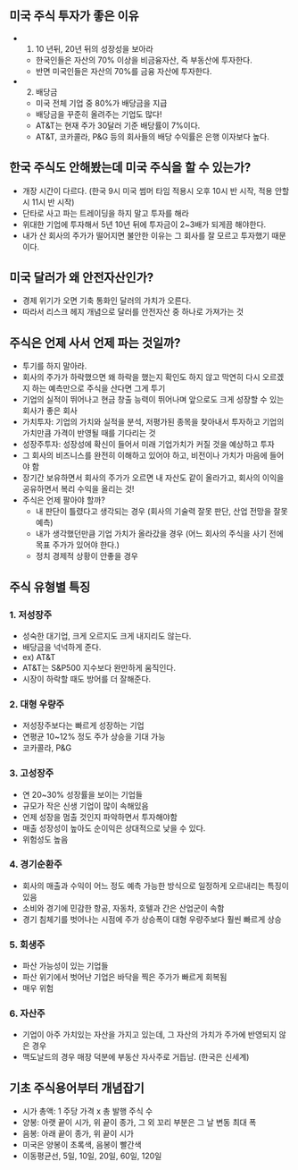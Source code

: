 ## 미국 주식 투자가 좋은 이유
- 1. 10 년뒤, 20년 뒤의 성장성을 보아라
    - 한국인들은 자산의 70% 이상을 비금융자산, 즉 부동산에 투자한다. 
    - 반면 미국인들은 자산의 70%를 금융 자산에 투자한다.
- 2. 배당금
    - 미국 전체 기업 중 80%가 배당금을 지급
    - 배당금을 꾸준히 올려주는 기업도 많다!
    - AT&T는 현재 주가 30달러 기준 배당률이 7%이다.
    - AT&T, 코카콜라, P&G 등의 회사들의 배당 수익률은 은행 이자보다 높다.

## 한국 주식도 안해봤는데 미국 주식을 할 수 있는가?
- 개장 시간이 다르다. (한국 9시 미국 썸머 타임 적용시 오후 10시 반 시작, 적용 안할 시 11시 반 시작)
- 단타로 사고 파는 트레이딩을 하지 말고 투자를 해라
- 위대한 기업에 투자해서 5년 10년 뒤에 투자금이 2~3배가 되게끔 해야한다.
- 내가 산 회사의 주가가 떨어지면 불안한 이유는 그 회사를 잘 모르고 투자했기 때문이다.

## 미국 달러가 왜 안전자산인가?
- 경제 위기가 오면 기축 통화인 달러의 가치가 오른다.
- 따라서 리스크 헤지 개념으로 달러를 안전자산 중 하나로 가져가는 것

## 주식은 언제 사서 언제 파는 것일까?
- 투기를 하지 말아라.
- 회사의 주가가 하락했으면 왜 하락을 했는지 확인도 하지 않고 막연히 다시 오르겠지 하는 예측만으로 주식을 산다면 그게 투기
- 기업의 실적이 뛰어나고 현금 창출 능력이 뛰어나며 앞으로도 크게 성장할 수 있는 회사가 좋은 회사
- 가치투자: 기업의 가치와 실적을 분석, 저평가된 종목을 찾아내서 투자하고 기업의 가치만큼 가격이 반영될 때를 기다리는 것
- 성장주투자: 성장성에 확신이 들어서 미래 기업가치가 커질 것을 예상하고 투자
- 그 회사의 비즈니스를 완전히 이해하고 있어야 하고, 비전이나 가치가 마음에 들어야 함
- 장기간 보유하면서 회사의 주가가 오르면 내 자산도 같이 올라가고, 회사의 이익을 공유하면서 복리 수익을 올리는 것!
- 주식은 언제 팔아야 할까?
    - 내 판단이 틀렸다고 생각되는 경우 (회사의 기술력 잘못 판단, 산업 전망을 잘못 예측)
    - 내가 생각했던만큼 기업 가치가 올라갔을 경우 (어느 회사의 주식을 사기 전에 목표 주가가 있어야 한다.)
    - 정치 경제적 상황이 안좋을 경우

## 주식 유형별 특징
### 1. 저성장주
- 성숙한 대기업, 크게 오르지도 크게 내지리도 않는다.
- 배당금을 넉넉하게 준다.
- ex) AT&T
- AT&T는 S&P500 지수보다 완만하게 움직인다.
- 시장이 하락할 때도 방어를 더 잘해준다.

### 2. 대형 우량주
- 저성장주보다는 빠르게 성장하는 기업
- 연평균 10~12% 정도 주가 상승을 기대 가능
- 코카콜라, P&G

### 3. 고성장주
- 연 20~30% 성장률을 보이는 기업들
- 규모가 작은 신생 기업이 많이 속해있음
- 언제 성장을 멈출 것인지 파악하면서 투자해야함
- 매출 성장성이 높아도 순이익은 상대적으로 낮을 수 있다.
- 위험성도 높음

### 4. 경기순환주
- 회사의 매출과 수익이 어느 정도 예측 가능한 방식으로 일정하게 오르내리는 특징이 있음
- 소비와 경기에 민감한 항공, 자동차, 호텔과 간은 산업군이 속함
- 경기 침체기를 벗어나는 시점에 주가 상승폭이 대형 우량주보다 훨씬 빠르게 상승

### 5. 회생주
- 파산 가능성이 있는 기업들
- 파산 위기에서 벗어난 기업은 바닥을 찍은 주가가 빠르게 회복됨
- 매우 위험

### 6. 자산주
- 기업이 아주 가치있는 자산을 가지고 있는데, 그 자산의 가치가 주가에 반영되지 않은 경우
- 맥도날드의 경우 매장 덕분에 부동산 자사주로 거듭남. (한국은 신세계)

## 기초 주식용어부터 개념잡기
- 시가 총액: 1 주당 가격 x 총 발행 주식 수
- 양봉: 아랫 끝이 시가, 위 끝이 종가, 그 외 꼬리 부분은 그 날 변동 최대 폭
- 음봉: 아래 끝이 종가, 위 끝이 시가
- 미국은 양봉이 초록색, 음봉이 빨간색
- 이동평균선, 5일, 10일, 20일, 60일, 120일
